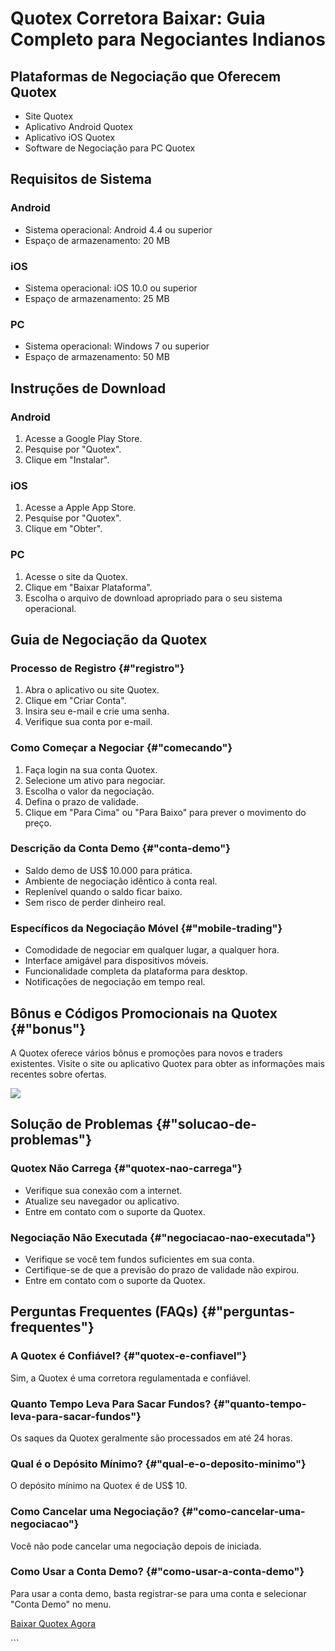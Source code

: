 # Quotex Corretora Baixar: Guia Completo para Negociantes Indianos

## Plataformas de Negociação que Oferecem Quotex

-   Site Quotex
-   Aplicativo Android Quotex
-   Aplicativo iOS Quotex
-   Software de Negociação para PC Quotex

## Requisitos de Sistema

### Android

-   Sistema operacional: Android 4.4 ou superior
-   Espaço de armazenamento: 20 MB

### iOS

-   Sistema operacional: iOS 10.0 ou superior
-   Espaço de armazenamento: 25 MB

### PC

-   Sistema operacional: Windows 7 ou superior
-   Espaço de armazenamento: 50 MB

## Instruções de Download

### Android

1.  Acesse a Google Play Store.
2.  Pesquise por "Quotex".
3.  Clique em "Instalar".

### iOS

1.  Acesse a Apple App Store.
2.  Pesquise por "Quotex".
3.  Clique em "Obter".

### PC

1.  Acesse o site da Quotex.
2.  Clique em "Baixar Plataforma".
3.  Escolha o arquivo de download apropriado para o seu sistema
    operacional.

## Guia de Negociação da Quotex

### Processo de Registro {#"registro"}

1.  Abra o aplicativo ou site Quotex.
2.  Clique em "Criar Conta".
3.  Insira seu e-mail e crie uma senha.
4.  Verifique sua conta por e-mail.

### Como Começar a Negociar {#"comecando"}

1.  Faça login na sua conta Quotex.
2.  Selecione um ativo para negociar.
3.  Escolha o valor da negociação.
4.  Defina o prazo de validade.
5.  Clique em "Para Cima" ou "Para Baixo" para prever o
    movimento do preço.

### Descrição da Conta Demo {#"conta-demo"}

-   Saldo demo de US\$ 10.000 para prática.
-   Ambiente de negociação idêntico à conta real.
-   Replenível quando o saldo ficar baixo.
-   Sem risco de perder dinheiro real.

### Específicos da Negociação Móvel {#"mobile-trading"}

-   Comodidade de negociar em qualquer lugar, a qualquer hora.
-   Interface amigável para dispositivos móveis.
-   Funcionalidade completa da plataforma para desktop.
-   Notificações de negociação em tempo real.

## Bônus e Códigos Promocionais na Quotex {#"bonus"}

A Quotex oferece vários bônus e promoções para novos e traders
existentes. Visite o site ou aplicativo Quotex para obter as informações
mais recentes sobre ofertas.

[![](https://static.quotex.io/files/4_en/300_250.jpg)](https://traff.sbs/brokerqxlid)

## Solução de Problemas {#"solucao-de-problemas"}

### Quotex Não Carrega {#"quotex-nao-carrega"}

-   Verifique sua conexão com a internet.
-   Atualize seu navegador ou aplicativo.
-   Entre em contato com o suporte da Quotex.

### Negociação Não Executada {#"negociacao-nao-executada"}

-   Verifique se você tem fundos suficientes em sua conta.
-   Certifique-se de que a previsão do prazo de validade não expirou.
-   Entre em contato com o suporte da Quotex.

## Perguntas Frequentes (FAQs) {#"perguntas-frequentes"}

### A Quotex é Confiável? {#"quotex-e-confiavel"}

Sim, a Quotex é uma corretora regulamentada e confiável.

### Quanto Tempo Leva Para Sacar Fundos? {#"quanto-tempo-leva-para-sacar-fundos"}

Os saques da Quotex geralmente são processados em até 24 horas.

### Qual é o Depósito Mínimo? {#"qual-e-o-deposito-minimo"}

O depósito mínimo na Quotex é de US\$ 10.

### Como Cancelar uma Negociação? {#"como-cancelar-uma-negociacao"}

Você não pode cancelar uma negociação depois de iniciada.

### Como Usar a Conta Demo? {#"como-usar-a-conta-demo"}

Para usar a conta demo, basta registrar-se para uma conta e selecionar
"Conta Demo" no menu.

[Baixar Quotex Agora](\%22https://traff.sbs/brokerqxsignup\%22)

\`\`\`

